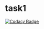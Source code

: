 # task1

[![Codacy Badge](https://api.codacy.com/project/badge/Grade/b235220b8e784716836b5d8fd5e7b63f)](https://app.codacy.com/manual/Shrestha012/task1?utm_source=github.com&utm_medium=referral&utm_content=stepin104325/task1&utm_campaign=Badge_Grade_Dashboard)